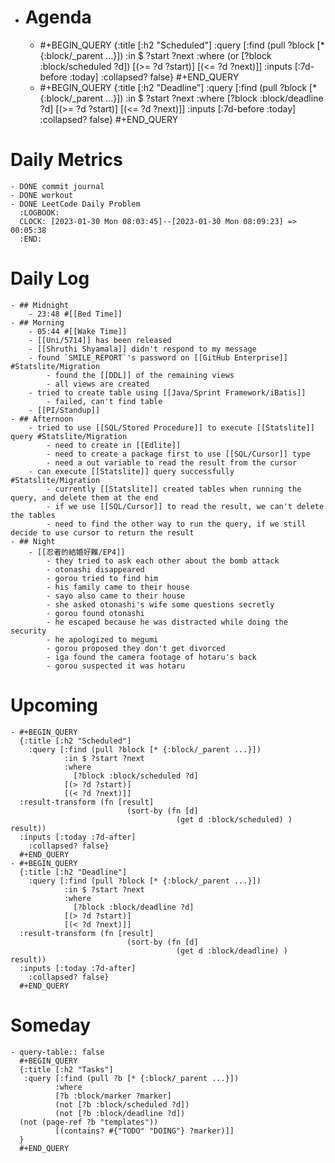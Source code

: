 - # Agenda
	- #+BEGIN_QUERY
	  {:title [:h2 "Scheduled"]
	    :query [:find (pull ?block [* {:block/_parent ...}])
	            :in $ ?start ?next
	            :where
	            (or
	              [?block :block/scheduled ?d])
	            [(>= ?d ?start)]
	            [(<= ?d ?next)]]
	  :inputs [:7d-before :today]
	    :collapsed? false}
	  #+END_QUERY
	- #+BEGIN_QUERY
	  {:title [:h2 "Deadline"]
	    :query [:find (pull ?block [* {:block/_parent ...}])
	            :in $ ?start ?next
	            :where
	              [?block :block/deadline ?d]
	            [(>= ?d ?start)]
	            [(<= ?d ?next)]]
	    :inputs [:7d-before :today]
	    :collapsed? false}
	  #+END_QUERY
# Daily Metrics
	- DONE commit journal
	- DONE workout
	- DONE LeetCode Daily Problem
	  :LOGBOOK:
	  CLOCK: [2023-01-30 Mon 08:03:45]--[2023-01-30 Mon 08:09:23] =>  00:05:38
	  :END:
# Daily Log
	- ## Midnight
		- 23:48 #[[Bed Time]]
	- ## Morning
		- 05:44 #[[Wake Time]]
		- [[Uni/5714]] has been released
		- [[Shruthi Shyamala]] didn't respond to my message
		- found `SMILE_REPORT`'s password on [[GitHub Enterprise]] #Statslite/Migration
			- found the [[DDL]] of the remaining views
			- all views are created
		- tried to create table using [[Java/Sprint Framework/iBatis]]
			- failed, can't find table
		- [[PI/Standup]]
	- ## Afternoon
		- tried to use [[SQL/Stored Procedure]] to execute [[Statslite]] query #Statslite/Migration
			- need to create in [[Edlite]]
			- need to create a package first to use [[SQL/Cursor]] type
			- need a out variable to read the result from the cursor
		- can execute [[Statslite]] query successfully #Statslite/Migration
			- currently [[Statslite]] created tables when running the query, and delete them at the end
			- if we use [[SQL/Cursor]] to read the result, we can't delete the tables
			- need to find the other way to run the query, if we still decide to use cursor to return the result
	- ## Night
		- [[忍者的結婚好難/EP4]]
			- they tried to ask each other about the bomb attack
			- otonashi disappeared
			- gorou tried to find him
			- his family came to their house
			- sayo also came to their house
			- she asked otonashi's wife some questions secretly
			- gorou found otonashi
			- he escaped because he was distracted while doing the security
			- he apologized to megumi
			- gorou proposed they don't get divorced
			- iga found the camera footage of hotaru's back
			- gorou suspected it was hotaru
# Upcoming
	- #+BEGIN_QUERY
	  {:title [:h2 "Scheduled"]
	    :query [:find (pull ?block [* {:block/_parent ...}])
	            :in $ ?start ?next
	            :where
	              [?block :block/scheduled ?d]
	            [(> ?d ?start)]
	            [(< ?d ?next)]]
	  :result-transform (fn [result]
	                          (sort-by (fn [d]
	                                     (get d :block/scheduled) ) result))    
	  :inputs [:today :7d-after]
	    :collapsed? false}
	  #+END_QUERY
	- #+BEGIN_QUERY
	  {:title [:h2 "Deadline"]
	    :query [:find (pull ?block [* {:block/_parent ...}])
	            :in $ ?start ?next
	            :where
	              [?block :block/deadline ?d]
	            [(> ?d ?start)]
	            [(< ?d ?next)]]
	  :result-transform (fn [result]
	                          (sort-by (fn [d]
	                                     (get d :block/deadline) ) result))    
	  :inputs [:today :7d-after]
	    :collapsed? false}
	  #+END_QUERY
# Someday
	- query-table:: false
	  #+BEGIN_QUERY
	  {:title [:h2 "Tasks"]
	   :query [:find (pull ?b [* {:block/_parent ...}])
	          :where
	          [?b :block/marker ?marker]
	          (not [?b :block/scheduled ?d])
	          (not [?b :block/deadline ?d])
	  (not (page-ref ?b "templates"))
	          [(contains? #{"TODO" "DOING"} ?marker)]]
	  }
	  #+END_QUERY